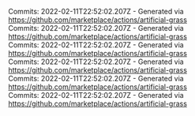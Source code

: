 Commits: 2022-02-11T22:52:02.207Z - Generated via https://github.com/marketplace/actions/artificial-grass
<br>
Commits: 2022-02-11T22:52:02.207Z - Generated via https://github.com/marketplace/actions/artificial-grass
<br>
Commits: 2022-02-11T22:52:02.207Z - Generated via https://github.com/marketplace/actions/artificial-grass
<br>
Commits: 2022-02-11T22:52:02.207Z - Generated via https://github.com/marketplace/actions/artificial-grass
<br>
Commits: 2022-02-11T22:52:02.207Z - Generated via https://github.com/marketplace/actions/artificial-grass
<br>
Commits: 2022-02-11T22:52:02.207Z - Generated via https://github.com/marketplace/actions/artificial-grass
<br>
